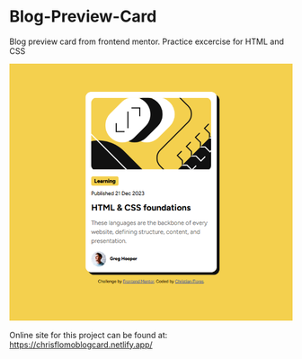 # Blog-Preview-Card
Blog preview card from frontend mentor. Practice excercise for HTML and CSS

![screenshot](finalPreview/finalPreview.png)

Online site for this project can be found at: https://chrisflomoblogcard.netlify.app/
